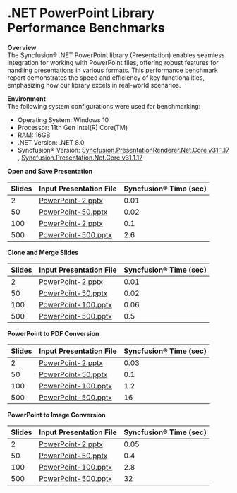 # .NET PowerPoint Library Performance Benchmarks

**Overview**  
The Syncfusion® .NET PowerPoint library (Presentation) enables seamless integration for working with PowerPoint files, offering robust features for handling presentations in various formats. This performance benchmark report demonstrates the speed and efficiency of key functionalities, emphasizing how our library excels in real-world scenarios.

**Environment**  
The following system configurations were used for benchmarking:
- Operating System: Windows 10  
- Processor: 11th Gen Intel(R) Core(TM)  
- RAM: 16GB  
- .NET Version: .NET 8.0  
- Syncfusion® Version: [Syncfusion.PresentationRenderer.Net.Core v31.1.17](https://www.nuget.org/packages/Syncfusion.PresentationRenderer.Net.Core/31.1.17) ,   [Syncfusion.Presentation.Net.Core v31.1.17](https://www.nuget.org/packages/Syncfusion.PresentationRenderer.Net.Core/31.1.17)

**Open and Save Presentation**

<table>
  <thead>
    <tr>
      <th>Slides</th>
      <th>Input Presentation File</th>
      <th>Syncfusion® Time (sec)</th>
    </tr>
  </thead>
  <tbody>
    <tr><td>2</td><td><a href="https://github.com/SyncfusionExamples/PowerPoint-Examples/blob/master/Performance-metrices/PPTX-to-Image/.NET/Convert-PowerPoint-slide-to-Image/Data/PowerPoint-2.pptx">PowerPoint-2.pptx</a></td><td>0.01</td></tr>
    <tr><td>50</td><td><a href="https://github.com/SyncfusionExamples/PowerPoint-Examples/blob/master/Performance-metrices/PPTX-to-Image/.NET/Convert-PowerPoint-slide-to-Image/Data/PowerPoint-50.pptx">PowerPoint-50.pptx</a></td><td>0.02</td></tr>
    <tr><td>100</td><td><a href="https://github.com/SyncfusionExamples/PowerPoint-Examples/blob/master/Performance-metrices/PPTX-to-Image/.NET/Convert-PowerPoint-slide-to-Image/Data/PowerPoint-100.pptx">PowerPoint-2.pptx</a></td><td>0.1</td></tr>
    <tr><td>500</td><td><a href="https://github.com/SyncfusionExamples/PowerPoint-Examples/blob/master/Performance-metrices/PPTX-to-Image/.NET/Convert-PowerPoint-slide-to-Image/Data/PowerPoint-500.pptx">PowerPoint-500.pptx</a></td><td>2.6</td></tr>
  </tbody>
</table>

**Clone and Merge Slides**

<table>
  <thead>
    <tr>
      <th>Slides</th>
      <th>Input Presentation File</th>
      <th>Syncfusion® Time (sec)</th>
    </tr>
  </thead>
  <tbody>
    <tr><td>2</td><td><a href="https://github.com/SyncfusionExamples/PowerPoint-Examples/blob/master/Performance-metrices/PPTX-to-Image/.NET/Convert-PowerPoint-slide-to-Image/Data/PowerPoint-2.pptx">PowerPoint-2.pptx</a></td><td>0.01</td></tr>
    <tr><td>50</td><td><a href="https://github.com/SyncfusionExamples/PowerPoint-Examples/blob/master/Performance-metrices/PPTX-to-Image/.NET/Convert-PowerPoint-slide-to-Image/Data/PowerPoint-50.pptx">PowerPoint-50.pptx</a></td><td>0.02</td></tr>
    <tr><td>100</td><td><a href="https://github.com/SyncfusionExamples/PowerPoint-Examples/blob/master/Performance-metrices/PPTX-to-Image/.NET/Convert-PowerPoint-slide-to-Image/Data/PowerPoint-50.pptx">PowerPoint-100.pptx</a></td><td>0.06</td></tr>
    <tr><td>500</td><td><a href="https://github.com/SyncfusionExamples/PowerPoint-Examples/blob/master/Performance-metrices/PPTX-to-Image/.NET/Convert-PowerPoint-slide-to-Image/Data/PowerPoint-500.pptx">PowerPoint-500.pptx</a></td><td>0.5</td></tr>
  </tbody>
</table>

**PowerPoint to PDF Conversion**

<table>
  <thead>
    <tr>
      <th>Slides</th>
      <th>Input Presentation File</th>
      <th>Syncfusion® Time (sec)</th>
    </tr>
  </thead>
  <tbody>
    <tr><td>2</td><td><a href="https://github.com/SyncfusionExamples/PowerPoint-Examples/blob/master/Performance-metrices/PPTX-to-Image/.NET/Convert-PowerPoint-slide-to-Image/Data/PowerPoint-2.pptx">PowerPoint-2.pptx</a></td><td>0.03</td></tr>
    <tr><td>50</td><td><a href="https://github.com/SyncfusionExamples/PowerPoint-Examples/blob/master/Performance-metrices/PPTX-to-Image/.NET/Convert-PowerPoint-slide-to-Image/Data/PowerPoint-50.pptx">PowerPoint-50.pptx</a></td><td>0.1</td></tr>
    <tr><td>100</td><td><a href="https://github.com/SyncfusionExamples/PowerPoint-Examples/blob/master/Performance-metrices/PPTX-to-Image/.NET/Convert-PowerPoint-slide-to-Image/Data/PowerPoint-50.pptx">PowerPoint-100.pptx</a></td><td>1.2</td></tr>
    <tr><td>500</td><td><a href="https://github.com/SyncfusionExamples/PowerPoint-Examples/blob/master/Performance-metrices/PPTX-to-Image/.NET/Convert-PowerPoint-slide-to-Image/Data/PowerPoint-500.pptx">PowerPoint-500.pptx</a></td><td>16</td></tr>
  </tbody>
</table>

**PowerPoint to Image Conversion**

<table>
  <thead>
    <tr>
      <th>Slides</th>
      <th>Input Presentation File</th>
      <th>Syncfusion® Time (sec)</th>
    </tr>
  </thead>
  <tbody>
    <tr><td>2</td><td><a href="https://github.com/SyncfusionExamples/PowerPoint-Examples/blob/master/Performance-metrices/PPTX-to-Image/.NET/Convert-PowerPoint-slide-to-Image/Data/PowerPoint-2.pptx">PowerPoint-2.pptx</a></td><td>0.05</td></tr>
    <tr><td>50</td><td><a href="https://github.com/SyncfusionExamples/PowerPoint-Examples/blob/master/Performance-metrices/PPTX-to-Image/.NET/Convert-PowerPoint-slide-to-Image/Data/PowerPoint-50.pptx">PowerPoint-50.pptx</a></td><td>0.4</td></tr>
    <tr><td>100</td><td><a href="https://github.com/SyncfusionExamples/PowerPoint-Examples/blob/master/Performance-metrices/PPTX-to-Image/.NET/Convert-PowerPoint-slide-to-Image/Data/PowerPoint-50.pptx">PowerPoint-100.pptx</a></td><td>2.8</td></tr>
    <tr><td>500</td><td><a href="https://github.com/SyncfusionExamples/PowerPoint-Examples/blob/master/Performance-metrices/PPTX-to-Image/.NET/Convert-PowerPoint-slide-to-Image/Data/PowerPoint-500.pptx">PowerPoint-500.pptx</a></td><td>32</td></tr>
  </tbody>
</table>

